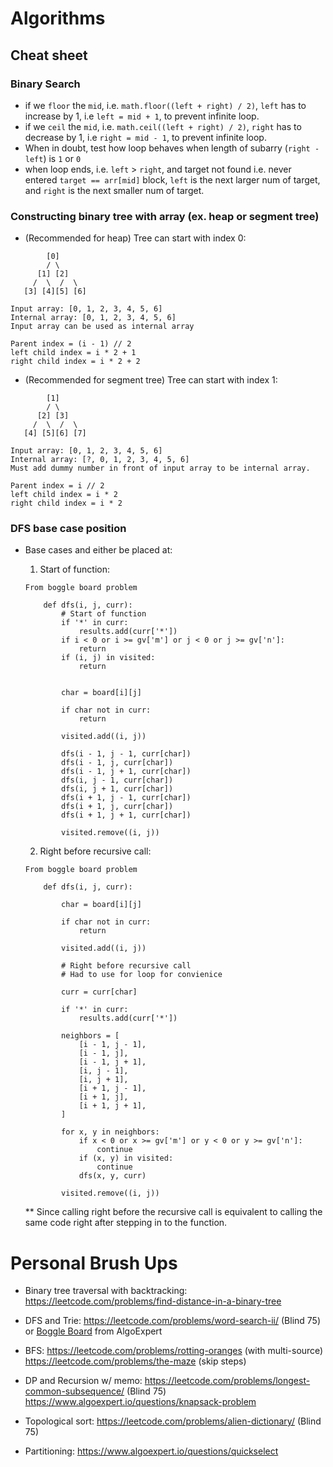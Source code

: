 # Algorithms

## Cheat sheet

### Binary Search
- if we `floor` the `mid`, i.e. `math.floor((left + right) / 2)`, `left` has to increase by 1, i.e `left = mid + 1`, to prevent infinite loop.
- if we `ceil` the `mid`, i.e. `math.ceil((left + right) / 2)`, `right` has to decrease by 1, i.e `right = mid - 1`, to prevent infinite loop.
- When in doubt, test how loop behaves when length of subarry (`right - left`) is `1` or `0`
- when loop ends, i.e. `left` > `right`, and target not found i.e. never entered `target == arr[mid]` block, `left` is the next larger num of target, and `right` is the next smaller num of target.


### Constructing binary tree with array (ex. heap or segment tree)
- (Recommended for heap) Tree can start with index 0:
```
        [0]
        / \
      [1] [2]
     /  \  /  \
   [3] [4][5] [6]

Input array: [0, 1, 2, 3, 4, 5, 6]
Internal array: [0, 1, 2, 3, 4, 5, 6]
Input array can be used as internal array

Parent index = (i - 1) // 2
left child index = i * 2 + 1
right child index = i * 2 + 2
```

- (Recommended for segment tree) Tree can start with index 1:
```
        [1]
        / \
      [2] [3]
     /  \  /  \
   [4] [5][6] [7]

Input array: [0, 1, 2, 3, 4, 5, 6]
Internal array: [?, 0, 1, 2, 3, 4, 5, 6]
Must add dummy number in front of input array to be internal array.

Parent index = i // 2
left child index = i * 2
right child index = i * 2
```

### DFS base case position
- Base cases and either be placed at:
    1. Start of function:
    ```
    From boggle board problem

        def dfs(i, j, curr):
            # Start of function
            if '*' in curr:
                results.add(curr['*'])
            if i < 0 or i >= gv['m'] or j < 0 or j >= gv['n']:
                return
            if (i, j) in visited:
                return


            char = board[i][j]

            if char not in curr:
                return

            visited.add((i, j))

            dfs(i - 1, j - 1, curr[char])
            dfs(i - 1, j, curr[char])
            dfs(i - 1, j + 1, curr[char])
            dfs(i, j - 1, curr[char])
            dfs(i, j + 1, curr[char])
            dfs(i + 1, j - 1, curr[char])
            dfs(i + 1, j, curr[char])
            dfs(i + 1, j + 1, curr[char])

            visited.remove((i, j))
    ```

    2. Right before recursive call:
    ```
    From boggle board problem

        def dfs(i, j, curr):

            char = board[i][j]

            if char not in curr:
                return

            visited.add((i, j))

            # Right before recursive call
            # Had to use for loop for convienice

            curr = curr[char]

            if '*' in curr:
                results.add(curr['*'])

            neighbors = [
                [i - 1, j - 1],
                [i - 1, j],
                [i - 1, j + 1],
                [i, j - 1],
                [i, j + 1],
                [i + 1, j - 1],
                [i + 1, j],
                [i + 1, j + 1],
            ]

            for x, y in neighbors:
                if x < 0 or x >= gv['m'] or y < 0 or y >= gv['n']:
                    continue
                if (x, y) in visited:
                    continue
                dfs(x, y, curr)

            visited.remove((i, j))
    ```

    ** Since calling right before the recursive call is equivalent to calling the same code right after stepping in to the function.

# Personal Brush Ups

- Binary tree traversal with backtracking:
    https://leetcode.com/problems/find-distance-in-a-binary-tree

- DFS and Trie:
    https://leetcode.com/problems/word-search-ii/ (Blind 75) or [Boggle Board](https://www.algoexpert.io/questions/boggle-board) from AlgoExpert

- BFS:
    https://leetcode.com/problems/rotting-oranges (with multi-source)
    https://leetcode.com/problems/the-maze (skip steps)

- DP and Recursion w/ memo:
    https://leetcode.com/problems/longest-common-subsequence/ (Blind 75)
    https://www.algoexpert.io/questions/knapsack-problem

- Topological sort:
    https://leetcode.com/problems/alien-dictionary/ (Blind 75)

- Partitioning:
    https://www.algoexpert.io/questions/quickselect
